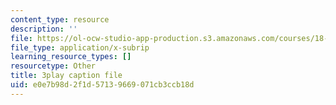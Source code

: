 ```yaml
---
content_type: resource
description: ''
file: https://ol-ocw-studio-app-production.s3.amazonaws.com/courses/18-01sc-single-variable-calculus-fall-2010/e0e7b98d2f1d57139669071cb3ccb18d_PNTnmH6jsRI.vtt
file_type: application/x-subrip
learning_resource_types: []
resourcetype: Other
title: 3play caption file
uid: e0e7b98d-2f1d-5713-9669-071cb3ccb18d
---
```

